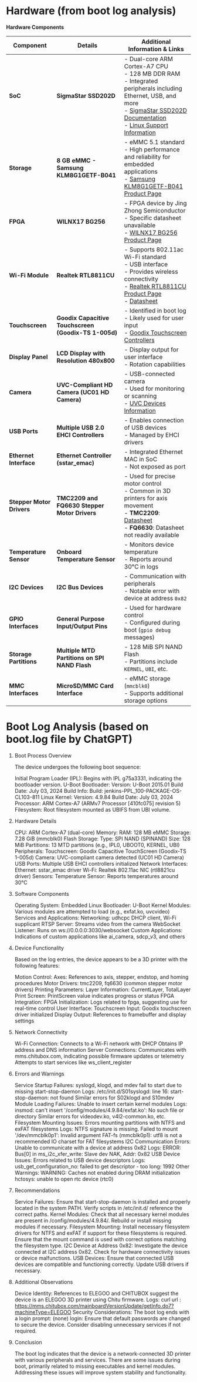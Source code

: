 # Hardware (from boot log analysis)

**Hardware Components**

| **Component**             | **Details**                                          | **Additional Information & Links**                                                                                                                                                                                                                                                                                                  |
|---------------------------|------------------------------------------------------|-------------------------------------------------------------------------------------------------------------------------------------------------------------------------------------------------------------------------------------------------------------------------------------------------------------------------------------|
| **SoC**                   | **SigmaStar SSD202D**                                | - Dual-core ARM Cortex-A7 CPU<br>- 128 MB DDR RAM<br>- Integrated peripherals including Ethernet, USB, and more<br>- [SigmaStar SSD202D Documentation](https://github.com/iscle/SigmaStar-SSD202D-Docs/tree/main)<br>- [Linux Support Information](https://linux-chenxing.org/infinity2/#ssd202d)                                   |
| **Storage**               | **8 GB eMMC - Samsung KLM8G1GETF-B041**              | - eMMC 5.1 standard<br>- High performance and reliability for embedded applications<br>- [Samsung KLM8G1GETF-B041 Product Page](https://semiconductor.samsung.com/estorage/emmc/emmc-5-1/klm8g1getf-b041/)                                                                                                                          |
| **FPGA**                  | **WILNX17 BG256**                                    | - FPGA device by Jing Zhong Semiconductor<br>- Specific datasheet unavailable<br>- [WILNX17 BG256 Product Page](https://jingzhongsemi.com/cn/product/WILNX17.html)                                                                                                                                                                  |
| **Wi-Fi Module**          | **Realtek RTL8811CU**                                | - Supports 802.11ac Wi-Fi standard<br>- USB interface<br>- Provides wireless connectivity<br>- [Realtek RTL8811CU Product Page](https://www.realtek.com/en/products/communications-network-ics/item/rtl8811cu)<br>- [Datasheet](https://www.lcsc.com/datasheet/lcsc_datasheet_2302141730_Realtek-Semicon-RTL8811CU-CG_C2687136.pdf) |
| **Touchscreen**           | **Goodix Capacitive Touchscreen (Goodix-TS 1-005d)** | - Identified in boot log<br>- Likely used for user input<br>- [Goodix Touchscreen Controllers](https://www.goodix.com/en/products/touchscreen-controllers)                                                                                                                                                                          |
| **Display Panel**         | **LCD Display with Resolution 480x800**              | - Display output for user interface<br>- Rotation capabilities                                                                                                                                                                                                                                                                      |
| **Camera**                | **UVC-Compliant HD Camera (UC01 HD Camera)**         | - USB-connected camera<br>- Used for monitoring or scanning<br>- [UVC Devices Information](https://www.kernel.org/doc/html/latest/userspace-api/media/uvcvideo.html)                                                                                                                                                                |
| **USB Ports**             | **Multiple USB 2.0 EHCI Controllers**                | - Enables connection of USB devices<br>- Managed by EHCI drivers                                                                                                                                                                                                                                                                    |
| **Ethernet Interface**    | **Ethernet Controller (sstar_emac)**                 | - Integrated Ethernet MAC in SoC<br>- Not exposed as port                                                                                                                                                                                                                                                                           |
| **Stepper Motor Drivers** | **TMC2209 and FQ6630 Stepper Motor Drivers**         | - Used for precise motor control<br>- Common in 3D printers for axis movement<br>- **TMC2209**: [Datasheet](https://www.trinamic.com/fileadmin/assets/Products/ICs_Documents/TMC2209_datasheet.pdf)<br>- **FQ6630**: Datasheet not readily available                                                                                |
| **Temperature Sensor**    | **Onboard Temperature Sensor**                       | - Monitors device temperature<br>- Reports around 30°C in logs                                                                                                                                                                                                                                                                      |
| **I2C Devices**           | **I2C Bus Devices**                                  | - Communication with peripherals<br>- Notable error with device at address `0x82`                                                                                                                                                                                                                                                   |
| **GPIO Interfaces**       | **General Purpose Input/Output Pins**                | - Used for hardware control<br>- Configured during boot (`gpio debug` messages)                                                                                                                                                                                                                                                     |
| **Storage Partitions**    | **Multiple MTD Partitions on SPI NAND Flash**        | - 128 MiB SPI NAND Flash<br>- Partitions include `KERNEL`, `UBI`, etc.                                                                                                                                                                                                                                                              |
| **MMC Interfaces**        | **MicroSD/MMC Card Interface**                       | - eMMC storage (`mmcblk0`)<br>- Supports additional storage options                                                                                                                                                                                                                                                                 |

# Boot Log Analysis (based on boot.log file by ChatGPT)

1. Boot Process Overview

    The device undergoes the following boot sequence:

    Initial Program Loader (IPL): Begins with IPL g75a3331, indicating the bootloader version.
    U-Boot Bootloader:
        Version: U-Boot 2015.01
        Build Date: July 03, 2024
        Build Info: Build: jenkins-PPL_100-PACKAGE-OS-CL103-811
    Linux Kernel:
        Version: 4.9.84
        Build Date: July 03, 2024
        Processor: ARM Cortex-A7 (ARMv7 Processor [410fc075] revision 5)
    Filesystem:
        Root filesystem mounted as UBIFS from UBI volume.

2. Hardware Details

   CPU: ARM Cortex-A7 (dual-core)
   Memory:
   RAM: 128 MB
   eMMC Storage: 7.28 GiB (mmcblk0)
   Flash Storage:
   Type: SPI NAND (SPINAND)
   Size: 128 MiB
   Partitions: 13 MTD partitions (e.g., IPL0, UBOOT0, KERNEL, UBI)
   Peripherals:
   Touchscreen: Goodix Capacitive TouchScreen (Goodix-TS 1-005d)
   Camera: UVC-compliant camera detected (UC01 HD Camera)
   USB Ports: Multiple USB EHCI controllers initialized
   Network Interfaces:
   Ethernet: sstar_emac driver
   Wi-Fi: Realtek 802.11ac NIC (rtl8821cu driver)
   Sensors:
   Temperature Sensor: Reports temperatures around 30°C

3. Software Components

   Operating System: Embedded Linux
   Bootloader: U-Boot
   Kernel Modules:
   Various modules are attempted to load (e.g., exfat.ko, uvcvideo)
   Services and Applications:
   Networking: udhcpc DHCP client, Wi-Fi supplicant
   RTSP Server: Streams video from the camera
   WebSocket Listener: Runs on ws://0.0.0.0:3030/websocket
   Custom Applications: Indications of custom applications like ai_camera, sdcp_v3, and others

4. Device Functionality

    Based on the log entries, the device appears to be a 3D printer with the following features:

    Motion Control:
        Axes: References to axis, stepper, endstop, and homing procedures
        Motor Drivers: tmc2209, fq6630 (common stepper motor drivers)
    Printing Parameters:
        Layer Information: CurrentLayer, TotalLayer
        Print Screen: PrintScreen value indicates progress or status
    FPGA Integration:
        FPGA Initialization: Logs related to fpga, suggesting use for real-time control
    User Interface:
        Touchscreen Input: Goodix touchscreen driver initialized
        Display Output: References to framebuffer and display settings

5. Network Connectivity

   Wi-Fi Connection:
   Connects to a Wi-Fi network with DHCP
   Obtains IP address and DNS information
   Server Connections:
   Communicates with mms.chitubox.com, indicating possible firmware updates or telemetry
   Attempts to start services like ws_client_register

6. Errors and Warnings

   Service Startup Failures:
   syslogd, klogd, and mdev fail to start due to missing start-stop-daemon
   Logs:
   /etc/init.d/S01syslogd: line 16: start-stop-daemon: not found
   Similar errors for S02klogd and S10mdev
   Module Loading Failures:
   Unable to insert certain kernel modules
   Logs:
   insmod: can't insert '/config/modules/4.9.84/exfat.ko': No such file or directory
   Similar errors for videodev.ko, v4l2-common.ko, etc.
   Filesystem Mounting Issues:
   Errors mounting partitions with NTFS and exFAT filesystems
   Logs:
   NTFS signature is missing. Failed to mount '/dev/mmcblk0p1': Invalid argument
   FAT-fs (mmcblk0p1): utf8 is not a recommended IO charset for FAT filesystems
   I2C Communication Errors:
   Unable to communicate with a device at address 0x82
   Logs:
   ERROR: Bus[0] in ms_i2c_xfer_write: Slave dev NAK, Addr: 0x82
   USB Device Issues:
   Errors related to USB device descriptors
   Logs:
   usb_get_configuration_no: failed to get descriptor - too long: 1992
   Other Warnings:
   WARNING: Caches not enabled during DRAM initialization
   hctosys: unable to open rtc device (rtc0)

7. Recommendations

   Service Failures:
   Ensure that start-stop-daemon is installed and properly located in the system PATH.
   Verify scripts in /etc/init.d/ reference the correct paths.
   Kernel Modules:
   Check that all necessary kernel modules are present in /config/modules/4.9.84/.
   Rebuild or install missing modules if necessary.
   Filesystem Mounting:
   Install necessary filesystem drivers for NTFS and exFAT if support for these filesystems is required.
   Ensure that the mount command is used with correct options matching the filesystem type.
   I2C Device at Address 0x82:
   Investigate the device connected at I2C address 0x82.
   Check for hardware connectivity issues or device malfunctions.
   USB Devices:
   Ensure that connected USB devices are compatible and functioning correctly.
   Update USB drivers if necessary.

8. Additional Observations

   Device Identity:
   References to ELEGOO and CHITUBOX suggest the device is an ELEGOO 3D printer using Chitu firmware.
   Logs:
   curl url : https://mms.chitubox.com/mainboardVersionUpdate/getInfo.do7?machineType=ELEGOO
   Security Considerations:
   The boot log ends with a login prompt: (none) login:
   Ensure that default passwords are changed to secure the device.
   Consider disabling unnecessary services if not required.

9. Conclusion

    The boot log indicates that the device is a network-connected 3D printer with various peripherals and services. There
    are some issues during boot, primarily related to missing executables and kernel modules. Addressing these issues will
    improve system stability and functionality.

